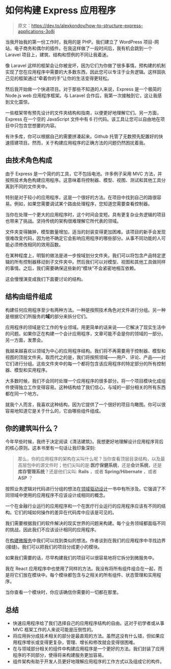 # 如何构建 Express 应用程序

> 原文：<https://dev.to/alexkondov/how-to-structure-express-applications-3o8j>

当我开始我的第一份工作时，我用的是 PHP。我们建立了 WordPress 项目-网站，电子商务和偶尔的插件。在我这样做了一段时间后，我有机会跳到一个 Laravel 项目上，建筑、结构和惯例的不同让我着迷。

像 Laravel 这样的框架会让你被宠坏，因为它们为你做了很多事情。预构建的机制实现了您在应用程序中需要的大多数东西，因此您可以专注于业务逻辑。这样固执己见的框架通过“牵着你的手”让你的生活变得更轻松。

然后我开始做一个快递项目。对于那些不知道的人来说，Express 是一个极简的 Node.js web 应用程序框架。与 Laravel 合作后，我第一次接触到它，这让我感到文化震惊。

一些框架带有预先设计的文件夹结构和指南，以便更好地理解它们。另一方面，Express 在一个空的 JavaScript 文件中有 6 行代码。该工具让您可以自由地在项目中只包含您想要的内容。

有许多库，你可以根据自己的需要拼凑起来。Github 托管了无数预先配置好的快速搭建项目。然而，关于构建应用程序的正确方法的问题仍然困扰着我。

## 由技术角色构成

由于 Express 是一个简约的工具，它不包括电池。许多例子采用 MVC 方法，并按照技术角色构建应用程序。这意味着将控制器、模型、视图、测试和其他工具分离到不同的文件夹中。

特别是对于较小的应用程序，这是一个很好的方法。在项目中找到自己的路很容易。例如，如果您需要调试某个路由处理程序，您知道您需要查看控制器。

当你在处理一个更大的应用程序时，这个时间会变短。具有更复杂业务逻辑的项目也带来了挑战。坚持传统的架构很难理解它所代表的领域。

文件夹变得臃肿，模型数量增加，适当的封装变得更加困难。该项目的新手会发现很难改变代码，因为他不确定它会影响应用程序的哪些部分。从事不同功能的人可能必须修改相同的效用函数。

在某种程度上，明智的做法是进一步按域划分文件夹。我们可以将包含产品特定逻辑的所有控制器移动到子文件夹中。然后我们可以对模型、视图和其他工具做同样的事情。之后，我们需要确保这些新的“模块”不会紧密地相互依赖。

这会慢慢演变成我们下面要讨论的结构。

## 结构由组件组成

构建任何应用程序至少有两种方法。一种是按照技术角色对文件进行分组。另一种是根据它们所服务的**域**的部分来拆分它们。

应用程序的领域是它工作的专业领域。用更简单的话来说——它解决了现实生活中的问题。如果你正在构建一个会计应用程序，文章可能不会是你的领域的一部分。另一方面，发票会。

我越来越喜欢以领域为中心的应用程序结构。我们将不再需要用于控制器、模型和视图的顶层文件夹。取而代之的是，我们将按照领域——用户、评论、产品——对它们进行分组。这些文件夹中的每一个都将包含该应用程序的特定部分的所有控制器、模型和实用程序。

大多数时候，我们不会同时处理一个应用程序的很多部分。将一个项目模块化成组件使得独立工作变得容易。这种结构给了我们信心，与域的一部分相关的所有东西都在同一个地方。

就我个人而言，我喜欢这种结构，因为它提供了一个很好的项目鸟瞰图。你可以很容易地知道它是关于什么的，它由哪些组件组成。

## 你的建筑叫什么？

今年早些时候，我终于决定阅读《清洁建筑》。我想更好地理解设计应用程序背后的核心原则。这本书里有一句话让我印象深刻:

> 那么，你的应用程序的架构在尖叫什么呢？当你查看顶层目录结构，以及最高层包中的源文件时；他们尖叫的是:**医疗保健系统**，还是**会计系统**，还是**库存管理系统**？还是他们尖叫: **Rails** ，或者 **Spring/Hibernate** ，或者 **ASP** ？

按照业务逻辑对代码进行分组的想法在[领域驱动设计](https://www.goodreads.com/book/show/179133.Domain_Driven_Design?ac=1&from_search=true)一书中有所涉及。它强调了不同领域中使用的应用程序不应该设计成相同的概念。

一个在金融行业运行的应用程序和一个在医疗行业运行的应用程序应该有不同的结构。它们的域如何操作的差异在代码库中应该是可见的。

我们需要根据我们的软件解决的现实世界的问题来构建。每个业务领域都面临不同的挑战，因此我们不应该设计相同的应用程序。

在[构建微服务](https://www.goodreads.com/book/show/22512931-building-microservices?ac=1&from_search=true)中我们可以找到类似的想法。作者谈到在我们的应用程序中寻找边界(接缝)。我们可以把我们的项目分成更小的模块。

如果我们需要的话，尽早构建我们的项目可以很容易地将它拆分到微服务中。

我在 React 应用程序中也使用了同样的方法。我没有将所有组件组合在一起，而是将它们放在模块中。每个模块都包含与之相关的所有组件、状态管理和实用程序。

当你查看一个模块时，你应该确信你需要的一切都在那里。

## 总结

*   快速应用程序给了我们选择自己的应用程序结构的自由。这对于初学者或从事 MVC 框架工作的人来说可能是压倒性的。
*   将应用拆分成技术相关的部分是最直观的方法。虽然这没有什么错，但如果应用程序增长或变得更复杂，管理、增长和修改就会变得很困难。
*   在与领域部分相关的组件中构建应用程序是一个更好的方法。我们封装了应用程序的不同部分，使得将来构建服务更加容易。
*   组件架构有助于开发人员更好地理解应用程序的工作方式以及组成它的构件。